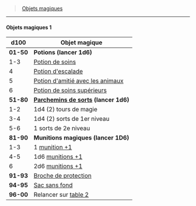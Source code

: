 ﻿---
!GenericItem
Name: Objets magiques 1
Id: magicitems_hd.md#objets-magiques-1
ParentLink: magicitems_hd.md#objets-magiques
ParentName: Objets magiques
NameLevel: 4
Attributes: {}
AttributesDictionary: >+
  {}

---
> [Objets magiques](hd_magicitems.md)

---

#### Objets magiques 1

|d100|Objet magique|
|---|---|
|**01-50**|**Potions (lancer 1d6)**|
|1-3|[Potion de soins](hd_magicitems_az_potion_de_soins.md)|
|4|[Potion d'escalade](hd_magicitems_az_potion_descalade.md)|
|5|[Potion d'amitié avec les animaux](hd_magicitems_az_potion_damitie_avec_les_animaux.md)|
|6|[Potion de soins supérieurs](hd_magicitems_az_potion_de_soins.md)|
|**51-80**|**[Parchemins de sorts](hd_magicitems_az_parchemin_magique.md) (lancer 1d6)**|
|1-2|1d4 (2) tours de magie|
|3-4|1d4 (2) sorts de 1er niveau|
|5-6|1 sorts de 2e niveau|
|**81-90**|**Munitions magiques (lancer 1D6)**|
|1-3|1 [munition +1](hd_magicitems_az_munitions_1_2_ou_3.md)|
|4-5|1d6 [munitions +1](hd_magicitems_az_munitions_1_2_ou_3.md)|
|6|2d6 [munitions +1](hd_magicitems_az_munitions_1_2_ou_3.md)|
|**91-93**|[Broche de protection](hd_magicitems_az_broche_de_protection.md)|
|**94-95**|[Sac sans fond](hd_magicitems_az_sac_sans_fond.md)|
|**96-00**|Relancer sur [table 2](hd_magicitems_objets_magiques_2.md)|

